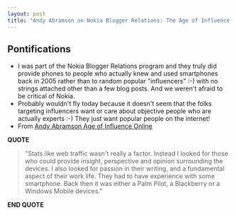 ```yaml
---
layout: post
title: "Andy Abramson on Nokia Blogger Relations: The Age of Influence Online"
---
```

## Pontifications

* I was part of the Nokia Blogger Relations program and they truly did provide phones to people who actually knew and used smartphones back in 2005 rather than to random popular "influencers" :-) with no strings attached other than a  few blog posts. And we weren't afraid to be critical of Nokia. 
* Probably wouldn't fly today because it doesn't seem that the folks targeting influencers want or care about objective people who are actually experts :-) They just want popular people on the internet!
* From [Andy Abramson Age of Influence Online](https://andyabramson.blogs.com/voipwatch/2018/12/the-age-of-influence-online.html)

**QUOTE** 

<blockquote>

"Stats like web traffic wasn't really a factor. Instead I looked for those who could provide insight, perspective and opinion surrounding the devices. I also looked for passion in their writing, and a fundamental aspect of their work life. They had to have experience with some smartphone. Back then it was either a Palm Pilot, a Blackberry or a Windows Mobile devices."
</blockquote>

**END QUOTE** 
